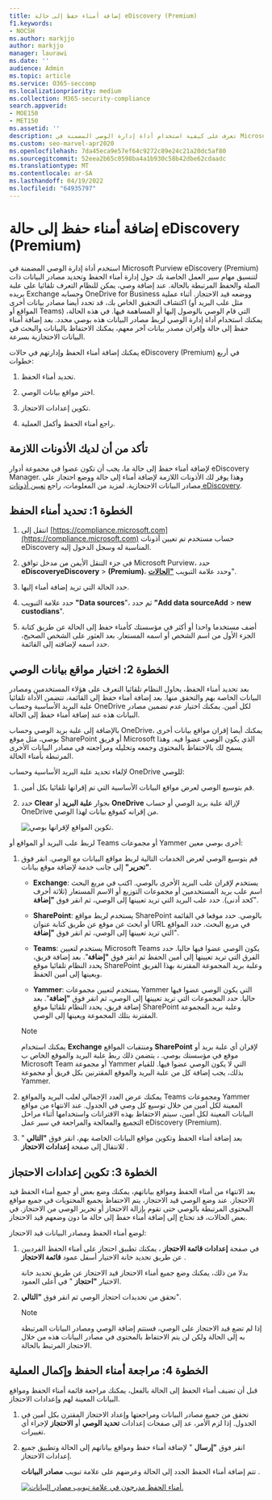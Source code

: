 ```yaml
---
title: إضافة أمناء حفظ إلى حالة eDiscovery (Premium)
f1.keywords:
- NOCSH
ms.author: markjjo
author: markjjo
manager: laurawi
ms.date: ''
audience: Admin
ms.topic: article
ms.service: O365-seccomp
ms.localizationpriority: medium
ms.collection: M365-security-compliance
search.appverid:
- MOE150
- MET150
ms.assetid: ''
description: تعرف على كيفية استخدام أداة إدارة الوصي المضمنة في Microsoft Purview eDiscovery (Premium) لتنسيق مهام سير العمل وتحديد مصادر البيانات ذات الصلة في حالة ما.
ms.custom: seo-marvel-apr2020
ms.openlocfilehash: 7da45eca9e57ef64c9272c89e24c21a20dc5af80
ms.sourcegitcommit: 52eea2b65c0598ba4a1b930c58b42dbe62cdaadc
ms.translationtype: MT
ms.contentlocale: ar-SA
ms.lasthandoff: 04/19/2022
ms.locfileid: "64935797"
---
```

# <a name="add-custodians-to-an-ediscovery-premium-case"></a>إضافة أمناء حفظ إلى حالة eDiscovery (Premium)

استخدم أداة إدارة الوصي المضمنة في Microsoft Purview eDiscovery (Premium) لتنسيق مهام سير العمل الخاصة بك حول إدارة أمناء الحفظ وتحديد مصادر البيانات ذات الصلة والحفظ المرتبطة بالحالة. عند إضافة وصي، يمكن للنظام التعرف تلقائيا على علبة بريده Exchange وحسابه OneDrive for Business ووضعه قيد الاحتجاز. أثناء عملية اكتشاف التحقيق الخاص بك، قد تحدد أيضا مصادر بيانات أخرى (مثل علب البريد أو المواقع أو Teams) التي قام الوصي بالوصول إليها أو المساهمة فيها. في هذه الحالة، يمكنك استخدام أداة إدارة الوصي لربط مصادر البيانات هذه بوصي محدد. بعد إضافة أمناء حفظ إلى حالة وإقران مصدر بيانات آخر معهم، يمكنك الاحتفاظ بالبيانات والبحث في البيانات الاحتجازية بسرعة.

يمكنك إضافة أمناء الحفظ وإدارتهم في حالات eDiscovery (Premium) في أربع خطوات:

1. تحديد أمناء الحفظ.

2. اختر مواقع بيانات الوصي.

3. تكوين إعدادات الاحتجاز.

4. راجع أمناء الحفظ وأكمل العملية.

## <a name="make-sure-you-have-the-necessary-permissions"></a>تأكد من أن لديك الأذونات اللازمة

لإضافة أمناء حفظ إلى حالة ما، يجب أن تكون عضوا في مجموعة أدوار eDiscovery Manager. وهذا يوفر لك الأذونات اللازمة لإضافة أمناء إلى حالة ووضع احتجاز على مصادر البيانات الاحتجازية. لمزيد من المعلومات، راجع [تعيين أذونات eDiscovery](get-started-with-advanced-ediscovery.md#step-2-assign-ediscovery-permissions).

## <a name="step-1-identify-custodians"></a>الخطوة 1: تحديد أمناء الحفظ

1. انتقل إلى [https://compliance.microsoft.com](https://compliance.microsoft.com) حساب مستخدم تم تعيين أذونات eDiscovery المناسبة له وسجل الدخول إليه.

2. في جزء التنقل الأيمن من مدخل توافق Microsoft Purview، حدد **eDiscoveryeDiscovery** >  **(Premium)**، وحدد علامة التبويب [**"الحالات**](https://go.microsoft.com/fwlink/p/?linkid=2173764)".

3. حدد الحالة التي تريد إضافة أمناء إليها.

4. حدد علامة التبويب **"Data sources**"، ثم حدد **"Add data sourceAdd** >  **new custodians**".

5. أضف مستخدما واحدا أو أكثر في مؤسستك كأمناء حفظ إلى الحالة عن طريق كتابة الجزء الأول من اسم الشخص أو اسمه المستعار. بعد العثور على الشخص الصحيح، حدد اسمه لإضافته إلى القائمة.

## <a name="step-2-choose-custodian-data-locations"></a>الخطوة 2: اختيار مواقع بيانات الوصي

بعد تحديد أمناء الحفظ، يحاول النظام تلقائيا التعرف على هؤلاء المستخدمين ومصادر البيانات الخاصة بهم والتحقق منها. بعد إضافة أمناء حفظ إلى القائمة، تتضمن الأداة تلقائيا علبة البريد الأساسية وحساب OneDrive لكل أمين. يمكنك اختيار عدم تضمين مصادر البيانات هذه عند إضافة أمناء حفظ إلى الحالة.

بالإضافة إلى علبة بريد الوصي وحساب OneDrive، يمكنك أيضا إقران مواقع بيانات أخرى بوصي، مثل موقع SharePoint أو فريق Microsoft الذي يكون الوصي عضوا فيه. وهذا يسمح لك بالاحتفاظ بالمحتوى وجمعه وتحليله ومراجعته في مصادر البيانات الأخرى المرتبطة بأمناء الحالة.

لإلغاء تحديد علبة البريد الأساسية وحساب OneDrive للوصي:

1. قم بتوسيع الوصي لعرض مواقع البيانات الأساسية التي تم إقرانها تلقائيا بكل أمين.

2. حدد **Clear** بجوار **علبة البريد** أو **OneDrive** لإزالة علبة بريد الوصي أو حساب OneDrive من إقرانه كموقع بيانات لهذا الوصي.

   ![تكوين المواقع لإقرانها بوصي.](../media/ConfigureCustodianLocations.png)

لربط علب البريد أو المواقع أو Teams أو مجموعات Yammer أخرى بوصي معين:

1. قم بتوسيع الوصي لعرض الخدمات التالية لربط مواقع البيانات مع الوصي. انقر فوق **"تحرير"** إلى جانب خدمة لإضافة موقع بيانات.

   - **Exchange**: يستخدم لإقران علب البريد الأخرى بالوصي. اكتب في مربع البحث اسم علب بريد المستخدمين أو مجموعات التوزيع أو الاسم المستعار (ثلاثة أحرف كحد أدنى). حدد علب البريد التي تريد تعيينها إلى الوصي، ثم انقر فوق **"إضافة**".

   - **SharePoint**: يستخدم لربط مواقع SharePoint بالوصي. حدد موقعا في القائمة أو ابحث عن موقع عن طريق كتابة عنوان URL في مربع البحث. حدد المواقع التي تريد تعيينها إلى الوصي، ثم انقر فوق **"إضافة**".

   - **Teams**: يستخدم لتعيين Microsoft Teams يكون الوصي عضوا فيها حاليا. حدد الفرق التي تريد تعيينها إلى أمين الحفظ ثم انقر فوق **"إضافة**". بعد إضافة فريق، يحدد النظام تلقائيا موقع SharePoint وعلبة بريد المجموعة المقترنة بهذا الفريق ويعينها إلى أمين الحفظ.

   - **Yammer**: يستخدم لتعيين مجموعات Yammer التي يكون الوصي عضوا فيها حاليا. حدد المجموعات التي تريد تعيينها إلى الوصي، ثم انقر فوق **"إضافة**". بعد إضافة فريق، يحدد النظام تلقائيا موقع SharePoint وعلبة بريد المجموعة المقترنة بتلك المجموعة ويعينها إلى الوصي.

   > [!NOTE]
   > يمكنك استخدام **Exchange** ومنتقيات المواقع **SharePoint** لإقران أي علبة بريد أو موقع في مؤسستك بوصي. ، يتضمن ذلك ربط علبة البريد والموقع الخاص ب Microsoft Team أو مجموعة Yammer التي لا يكون الوصي عضوا فيها. للقيام بذلك، يجب إضافة كل من علبة البريد والموقع المقترنين بكل فريق أو مجموعة Yammer.

2. يمكنك عرض العدد الإجمالي لعلب البريد والمواقع Teams ومجموعات Yammer المعينة لكل أمين من خلال توسيع كل وصي في الجدول. عند الانتهاء من مواقع البيانات المعينة لكل أمين، سيتم الاحتفاظ بهذه الاقترانات واستخدامها أثناء مراحل التجميع والمعالجة والمراجعة في سير عمل eDiscovery (Premium).

3. بعد إضافة أمناء الحفظ وتكوين مواقع البيانات الخاصة بهم، انقر فوق **"التالي** " للانتقال إلى صفحة **إعدادات الاحتجاز** .  

## <a name="step-3-configure-hold-settings"></a>الخطوة 3: تكوين إعدادات الاحتجاز

 بعد الانتهاء من أمناء الحفظ ومواقع بياناتهم، يمكنك وضع بعض أو جميع أمناء الحفظ قيد الاحتجاز. عند وضع الوصي قيد الاحتجاز، يتم الاحتفاظ بجميع المحتويات في جميع مواقع المحتوى المرتبطة بالوصي حتى تقوم بإزالة الاحتجاز أو تحرير الوصي من الاحتجاز. في بعض الحالات، قد تحتاج إلى إضافة أمناء حفظ إلى حالة ما دون وضعهم قيد الاحتجاز.

لوضع أمناء الحفظ ومصادر البيانات قيد الاحتجاز:

1. في صفحة **إعدادات قائمة الاحتجاز** ، يمكنك تطبيق احتجاز على أمناء الحفظ الفرديين عن طريق تحديد خانة الاختيار أسفل عمود **قائمة الاحتجاز** .

   بدلا من ذلك، يمكنك وضع جميع أمناء الاحتجاز قيد الاحتجاز عن طريق تحديد خانة الاختيار **"احتجاز** " في أعلى العمود.

2. تحقق من تحديدات احتجاز الوصي ثم انقر فوق **"التالي**".

   > [!NOTE]
   > إذا لم تضع قيد الاحتجاز على الوصي، فستتم إضافة الوصي ومصادر البيانات المرتبطة به إلى الحالة ولكن لن يتم الاحتفاظ بالمحتوى في مصادر البيانات هذه من خلال الاحتجاز المرتبط بالحالة.

## <a name="step-4-review-the-custodians-and-complete-the-process"></a>الخطوة 4: مراجعة أمناء الحفظ وإكمال العملية

قبل أن تضيف أمناء الحفظ إلى الحالة بالفعل، يمكنك مراجعة قائمة أمناء الحفظ ومواقع البيانات المعينة لهم وإعدادات الاحتجاز.

1. تحقق من جميع مصادر البيانات ومراجعتها وإعداد الاحتجاز المقترن بكل أمين في الجدول. إذا لزم الأمر، عد إلى صفحات إعدادات **تحديد الوصي** أو **الاحتجاز** لإجراء أي تغييرات.

2. انقر فوق **"إرسال** " لإضافة أمناء حفظ ومواقع بياناتهم إلى الحالة وتطبيق جميع إعدادات الاحتجاز.

   تتم إضافة أمناء الحفظ الجدد إلى الحالة وعرضهم على علامة تبويب **مصادر البيانات** .

   [![أمناء الحفظ مدرجون في علامة تبويب مصادر البيانات.](../media/DataSourcesTab.png) ](../media/DataSourcesTab.png#lightbox)
